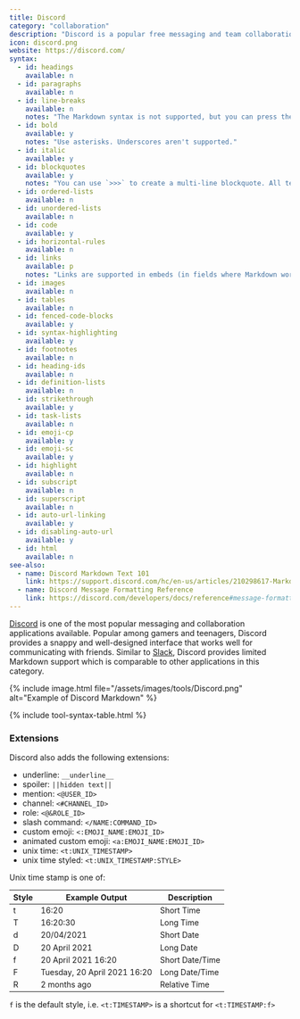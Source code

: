 ```yaml
---
title: Discord
category: "collaboration"
description: "Discord is a popular free messaging and team collaboration application."
icon: discord.png
website: https://discord.com/
syntax:
  - id: headings
    available: n
  - id: paragraphs
    available: n
  - id: line-breaks
    available: n
    notes: "The Markdown syntax is not supported, but you can press the Shift and Return keys to go to the next line."
  - id: bold
    available: y
    notes: "Use asterisks. Underscores aren't supported."
  - id: italic
    available: y
  - id: blockquotes
    available: y
    notes: "You can use `>>>` to create a multi-line blockquote. All text from the `>>>` to the end of the message will be included in the quote."
  - id: ordered-lists
    available: n
  - id: unordered-lists
    available: n
  - id: code
    available: y
  - id: horizontal-rules
    available: n
  - id: links
    available: p
    notes: "Links are supported in embeds (in fields where Markdown works). Links are also supported in webhook messages and Slash commands."
  - id: images
    available: n
  - id: tables
    available: n
  - id: fenced-code-blocks
    available: y
  - id: syntax-highlighting
    available: y
  - id: footnotes
    available: n
  - id: heading-ids
    available: n
  - id: definition-lists
    available: n
  - id: strikethrough
    available: y
  - id: task-lists
    available: n
  - id: emoji-cp
    available: y
  - id: emoji-sc
    available: y
  - id: highlight
    available: n
  - id: subscript
    available: n
  - id: superscript
    available: n
  - id: auto-url-linking
    available: y
  - id: disabling-auto-url
    available: y
  - id: html
    available: n
see-also:
  - name: Discord Markdown Text 101
    link: https://support.discord.com/hc/en-us/articles/210298617-Markdown-Text-101-Chat-Formatting-Bold-Italic-Underline-
  - name: Discord Message Formatting Reference
    link: https://discord.com/developers/docs/reference#message-formatting
---
```


[Discord](https://discord.com/) is one of the most popular messaging and collaboration applications available. Popular among gamers and teenagers, Discord provides a snappy and well-designed interface that works well for communicating with friends. Similar to [Slack](/tools/slack/), Discord provides limited Markdown support which is comparable to other applications in this category.

{% include image.html file="/assets/images/tools/Discord.png" alt="Example of Discord Markdown" %}

{% include tool-syntax-table.html %}

### Extensions

Discord also adds the following extensions:

- underline: `__underline__`
- spoiler: `||hidden text||`
- mention: `<@USER_ID>`
- channel: `<#CHANNEL_ID>`
- role: `<@&ROLE_ID>`
- slash command: `</NAME:COMMAND_ID>`
- custom emoji: `<:EMOJI_NAME:EMOJI_ID>`
- animated custom emoji: `<a:EMOJI_NAME:EMOJI_ID>`
- unix time: `<t:UNIX_TIMESTAMP>`
- unix time styled: `<t:UNIX_TIMESTAMP:STYLE>`

Unix time stamp is one of:

<table class="table table-bordered" style="font-size: 14px">
  <thead class="thead-light">
    <tr>
      <th>Style</th>
      <th>Example Output</th>
      <th>Description</th>
    </tr>
  </thead>
  <tbody>
    <tr>
      <td>t</td>
      <td>16:20</td>
      <td>Short Time</td>
    </tr>
    <tr>
      <td>T</td>
      <td>16:20:30</td>
      <td>Long Time</td>
    </tr>
    <tr>
      <td>d</td>
      <td>20/04/2021</td>
      <td>Short Date</td>
    </tr>
    <tr>
      <td>D</td>
      <td>20 April 2021</td>
      <td>Long Date</td>
    </tr>
    <tr>
      <td>f </td>
      <td>20 April 2021 16:20</td>
      <td>Short Date/Time</td>
    </tr>
    <tr>
      <td>F</td>
      <td>Tuesday, 20 April 2021 16:20</td>
      <td>Long Date/Time</td>
    </tr>
    <tr>
      <td>R</td>
      <td>2 months ago</td>
      <td>Relative Time</td>
    </tr>
  </tbody>
</table>

`f` is the default style, i.e. `<t:TIMESTAMP>` is a shortcut for `<t:TIMESTAMP:f>`

